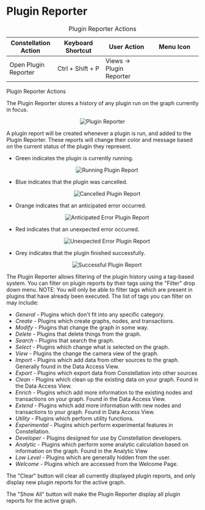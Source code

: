 # Plugin Reporter

<table class="table table-striped">
<caption>Plugin Reporter Actions</caption>
<colgroup>
<col style="width: 25%" />
<col style="width: 25%" />
<col style="width: 25%" />
<col style="width: 25%" />
</colgroup>
<thead>
<tr class="header">
<th>Constellation Action</th>
<th>Keyboard Shortcut</th>
<th>User Action</th>
<th>Menu Icon</th>
</tr>
</thead>
<tbody>
<tr class="odd">
<td>Open Plugin Reporter</td>
<td>Ctrl + Shift + P</td>
<td>Views -&gt; Plugin Reporter</td>
<td><div style="text-align: center">
<img src="../constellation/CorePluginReporterView/src/au/gov/asd/tac/constellation/views/pluginreporter/docs/resources/plugin-reporter.png" width="16" height="16" />
</div></td>
</tr>
</tbody>
</table>

Plugin Reporter Actions

The Plugin Reporter stores a history of any plugin run on the graph
currently in focus.

<div style="text-align: center">

![Plugin
Reporter](../constellation/CorePluginReporterView/src/au/gov/asd/tac/constellation/views/pluginreporter/docs/resources/PluginReporter.png)

</div>

A plugin report will be created whenever a plugin is run, and added to
the Plugin Reporter. These reports will change their color and message
based on the current status of the plugin they represent.

-   Green indicates the plugin is currently running.
    <div style="text-align: center">

    ![ Running Plugin
    Report](../constellation/CorePluginReporterView/src/au/gov/asd/tac/constellation/views/pluginreporter/docs/resources/PluginReportGreen.png)

    </div>
-   Blue indicates that the plugin was cancelled.
    <div style="text-align: center">

    ![Cancelled Plugin
    Report](../constellation/CorePluginReporterView/src/au/gov/asd/tac/constellation/views/pluginreporter/docs/resources/PluginReportBlue.png)

    </div>
-   Orange indicates that an anticipated error occurred.
    <div style="text-align: center">

    ![Anticipated Error Plugin
    Report](../constellation/CorePluginReporterView/src/au/gov/asd/tac/constellation/views/pluginreporter/docs/resources/PluginReportOrange.png)

    </div>
-   Red indicates that an unexpected error occurred.
    <div style="text-align: center">

    ![Unexpected Error Plugin
    Report](../constellation/CorePluginReporterView/src/au/gov/asd/tac/constellation/views/pluginreporter/docs/resources/PluginReportRed.png)

    </div>
-   Grey indicates that the plugin finished successfully.
    <div style="text-align: center">

    ![Successful Plugin
    Report](../constellation/CorePluginReporterView/src/au/gov/asd/tac/constellation/views/pluginreporter/docs/resources/PluginReportGrey.png)

    </div>

The Plugin Reporter allows filtering of the plugin history using a
tag-based system. You can filter on plugin reports by their tags using
the "Filter" drop down menu. NOTE: You will only be able to filter tags
which are present in plugins that have already been executed. The list
of tags you can filter on may include:

-   *General* - Plugins which don't fit into any specific category.
-   *Create* - Plugins which create graphs, nodes, and transactions.
-   *Modify* - Plugins that change the graph in some way.
-   *Delete* - Plugins that delete things from the graph.
-   *Search* - Plugins that search the graph.
-   *Select* - Plugins which change what is selected on the graph.
-   *View* - Plugins the change the camera view of the graph.
-   *Import* - Plugins which add data from other sources to the graph.
    Generally found in the Data Access View.
-   *Export* - Plugins which export data from Constellation into other
    sources
-   *Clean* - Plugins which clean up the existing data on your graph.
    Found in the Data Access View.
-   *Enrich* - Plugins which add more information to the existing nodes
    and transactions on your graph. Found in the Data Access View.
-   *Extend* - Plugins which add more information with new nodes and
    transactions to your graph. Found in Data Access View.
-   *Utility* - Plugins which perform utility functions.
-   *Experimental* - Plugins which perform experimental features in
    Constellation.
-   *Developer* - Plugins designed for use by Constellation developers.
-   *Analytic* - Plugins which perform some analytic calculation based
    on information on the graph. Found in the Analytic View
-   *Low Level* - Plugins which are generally hidden from the user.
-   *Welcome* - Plugins which are accessed from the Welcome Page.

The "Clear" button will clear all currently displayed plugin reports,
and only display new plugin reports for the active graph.

The "Show All" button will make the Plugin Reporter display all plugin
reports for the active graph.
